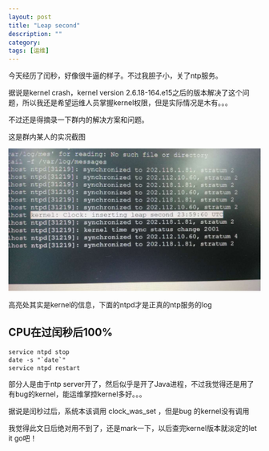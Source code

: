 ```yaml
---
layout: post
title: "Leap second"
description: ""
category: 
tags: [运维]
---
```



今天经历了闰秒，好像很牛逼的样子。不过我胆子小，关了ntp服务。

据说是kernel crash，kernel version 2.6.18-164.e15之后的版本解决了这个问题，所以我还是希望运维人员掌握kernel权限，但是实际情况是木有。。。

不过还是得摘录一下群内的解决方案和问题。

这是群内某人的实况截图

![](/assets/imgs/LeapSecond.jpg)

高亮处其实是kernel的信息，下面的ntpd才是正真的ntp服务的log

## CPU在过闰秒后100%

    service ntpd stop
    date -s "`date`"
    service ntpd restart

部分人是由于ntp server开了，然后似乎是开了Java进程，不过我觉得还是用了有bug的kernel，能运维掌控kernel多好。。。

据说是闰秒过后，系统本该调用 clock_was_set ，但是bug 的kernel没有调用

我觉得此文日后绝对用不到了，还是mark一下，以后查完kernel版本就淡定的let it go吧！

